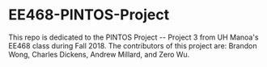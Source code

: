 # EE468-PINTOS-Project

This repo is dedicated to the PINTOS Project -- Project 3 from UH Manoa's EE468 class during Fall 2018. The contributors of this project are: Brandon Wong, Charles Dickens, Andrew Millard, and Zero Wu.
